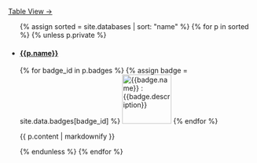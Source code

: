 <a href="/test_table" class="btn btn--x-large btn--success">Table View →</a>

<ul>
  {% assign sorted = site.databases | sort: "name" %}
  {% for p in sorted %}
    {% unless p.private %}
    <li>
      <div>
        <h4>
          <a href="{{p.url}}" target="_blank">
            {{p.name}}
          </a>
        </h4>
        {% for badge_id in p.badges %}
          {% assign badge = site.data.badges[badge_id] %}
          <img src="{{badge.img}}" alt="{{badge.name}} : {{badge.description}}" width=100 height=100>
        {% endfor %}
        <p>
          {{ p.content | markdownify }}
        </p>
      </div>
    </li>
    {% endunless %}
  {% endfor %}
</ul>
